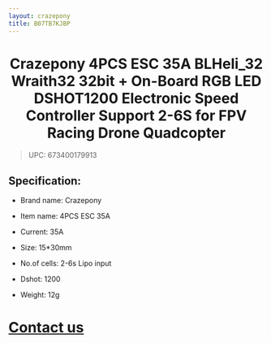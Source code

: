 ```yaml
---
layout: crazepony
title: B07TB7KJBP
---
```


#   
#  <center>Crazepony 4PCS ESC 35A BLHeli_32 Wraith32 32bit + On-Board RGB LED DSHOT1200 Electronic Speed Controller Support 2-6S for FPV Racing Drone Quadcopter</center>

> UPC: 673400179913
	



## Specification:

+ Brand name: Crazepony

+ Item name: 4PCS ESC 35A

+ Current: 35A

+ Size: 15*30mm

+ No.of cells: 2-6s Lipo input

+ Dshot: 1200

+ Weight: 12g

# [Contact us](/en/contactUs.html)